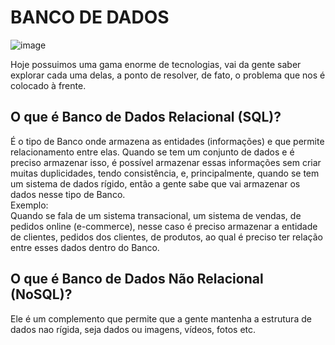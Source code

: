 # BANCO DE DADOS 
![image](https://github.com/JesskaBasilio/banco-de-dados/assets/152433983/8c82204d-6496-42da-9ecc-eb4557346475)  




<p>Hoje possuimos uma gama enorme de tecnologias, vai da gente saber explorar
cada uma delas, a ponto de resolver, de fato, o problema que nos é colocado à frente.</p>

## O que é Banco de Dados Relacional (SQL)?

<p align-text="justify">
É o tipo de Banco onde armazena as entidades (informações) e que permite relacionamento entre
elas. Quando se tem um conjunto de dados e é preciso armazenar isso, é possível armazenar essas informações
sem criar muitas duplicidades, tendo consistência, e, principalmente, quando se tem um sistema de dados rígido,
então a gente sabe que vai armazenar os dados nesse tipo de Banco.
<br>Exemplo:<br>
Quando se fala de um sistema transacional, um sistema de vendas, de pedidos online (e-commerce), nesse caso é preciso 
armazenar a entidade de clientes, pedidos dos clientes, de produtos, ao qual é preciso ter relação entre esses dados dentro
do Banco.  
</p>

## O que é Banco de Dados Não Relacional (NoSQL)?
<p>
  Ele é um complemento que permite que a gente mantenha a estrutura de dados nao rígida, seja dados ou imagens, vídeos, fotos etc.
</p>
